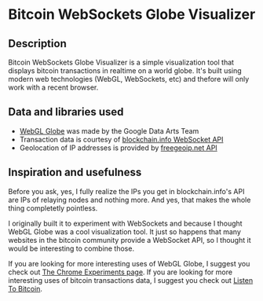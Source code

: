 Bitcoin WebSockets Globe Visualizer
===================================

Description
-----------

Bitcoin WebSockets Globe Visualizer is a simple visualization tool that displays
bitcoin transactions in realtime on a world globe. It's built using modern web
technologies (WebGL, WebSockets, etc) and thefore will only work with a recent
browser.

Data and libraries used
-----------------------

- [WebGL Globe][WebGL Globe] was made by the Google Data Arts Team
- Transaction data is courtesy of [blockchain.info WebSocket API][blockchain.info WebSocket API]
- Geolocation of IP addresses is provided by [freegeoip.net API][freegeoip.net API]

[WebGL Globe]: https://code.google.com/p/webgl-globe/
[blockchain.info WebSocket API]: http://blockchain.info/api/api_websocket
[freegeoip.net API]: http://freegeoip.net/

Inspiration and usefulness
--------------------------

Before you ask, yes, I fully realize the IPs you get in blockchain.info's API 
are IPs of relaying nodes and nothing more. And yes, that makes the whole thing
completetly pointless.

I originally built it to experiment with WebSockets and because I thought WebGL
Globe was a cool visualization tool. It just so happens that many websites in 
the bitcoin community provide a WebSocket API, so I thought it would be 
interesting to combine those.

If you are looking for more interesting uses of WebGL Globe, I suggest you check
out [The Chrome Experiments page][The WebGL Globe]. If you are looking for more
interesting uses of bitcoin transactions data, I suggest you check out 
[Listen To Bitcoin][Listen To Bitcoin].

[The WebGL Globe]: http://www.chromeexperiments.com/globe
[Listen To Bitcoin]: http://www.listentobitcoin.com/